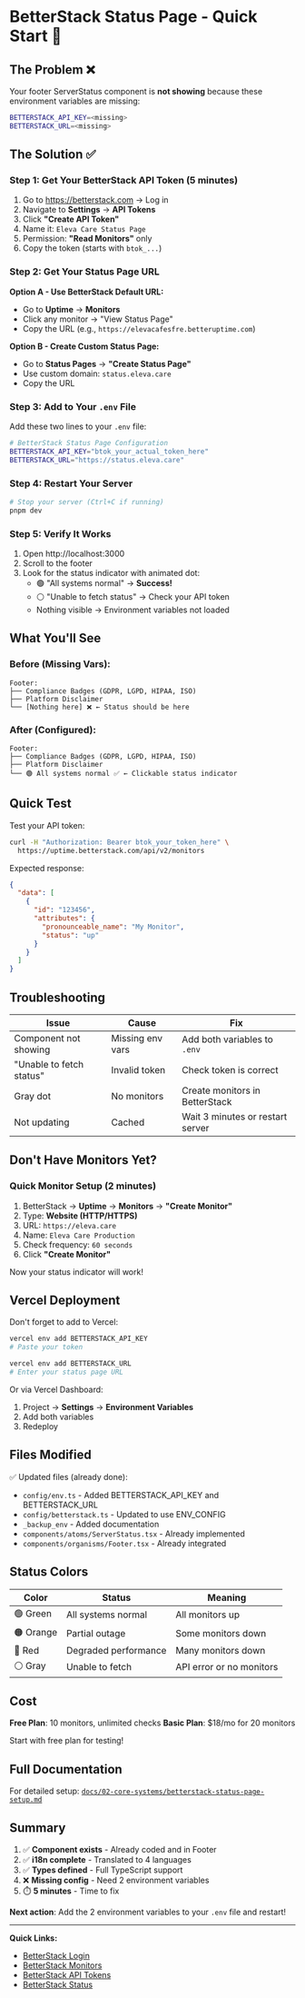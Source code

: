 # BetterStack Status Page - Quick Start 🚀

## The Problem ❌

Your footer ServerStatus component is **not showing** because these environment variables are missing:

```bash
BETTERSTACK_API_KEY=<missing>
BETTERSTACK_URL=<missing>
```

## The Solution ✅

### Step 1: Get Your BetterStack API Token (5 minutes)

1. Go to https://betterstack.com → Log in
2. Navigate to **Settings** → **API Tokens**
3. Click **"Create API Token"**
4. Name it: `Eleva Care Status Page`
5. Permission: **"Read Monitors"** only
6. Copy the token (starts with `btok_...`)

### Step 2: Get Your Status Page URL

**Option A - Use BetterStack Default URL:**

- Go to **Uptime** → **Monitors**
- Click any monitor → "View Status Page"
- Copy the URL (e.g., `https://elevacafesfre.betteruptime.com`)

**Option B - Create Custom Status Page:**

- Go to **Status Pages** → **"Create Status Page"**
- Use custom domain: `status.eleva.care`
- Copy the URL

### Step 3: Add to Your `.env` File

Add these two lines to your `.env` file:

```bash
# BetterStack Status Page Configuration
BETTERSTACK_API_KEY="btok_your_actual_token_here"
BETTERSTACK_URL="https://status.eleva.care"
```

### Step 4: Restart Your Server

```bash
# Stop your server (Ctrl+C if running)
pnpm dev
```

### Step 5: Verify It Works

1. Open http://localhost:3000
2. Scroll to the footer
3. Look for the status indicator with animated dot:
   - 🟢 "All systems normal" → **Success!**
   - ⚪ "Unable to fetch status" → Check your API token
   - Nothing visible → Environment variables not loaded

## What You'll See

### Before (Missing Vars):

```
Footer:
├── Compliance Badges (GDPR, LGPD, HIPAA, ISO)
├── Platform Disclaimer
└── [Nothing here] ❌ ← Status should be here
```

### After (Configured):

```
Footer:
├── Compliance Badges (GDPR, LGPD, HIPAA, ISO)
├── Platform Disclaimer
└── 🟢 All systems normal ✅ ← Clickable status indicator
```

## Quick Test

Test your API token:

```bash
curl -H "Authorization: Bearer btok_your_token_here" \
  https://uptime.betterstack.com/api/v2/monitors
```

Expected response:

```json
{
  "data": [
    {
      "id": "123456",
      "attributes": {
        "pronounceable_name": "My Monitor",
        "status": "up"
      }
    }
  ]
}
```

## Troubleshooting

| Issue                    | Cause            | Fix                              |
| ------------------------ | ---------------- | -------------------------------- |
| Component not showing    | Missing env vars | Add both variables to `.env`     |
| "Unable to fetch status" | Invalid token    | Check token is correct           |
| Gray dot                 | No monitors      | Create monitors in BetterStack   |
| Not updating             | Cached           | Wait 3 minutes or restart server |

## Don't Have Monitors Yet?

### Quick Monitor Setup (2 minutes)

1. BetterStack → **Uptime** → **Monitors** → **"Create Monitor"**
2. Type: **Website (HTTP/HTTPS)**
3. URL: `https://eleva.care`
4. Name: `Eleva Care Production`
5. Check frequency: `60 seconds`
6. Click **"Create Monitor"**

Now your status indicator will work!

## Vercel Deployment

Don't forget to add to Vercel:

```bash
vercel env add BETTERSTACK_API_KEY
# Paste your token

vercel env add BETTERSTACK_URL
# Enter your status page URL
```

Or via Vercel Dashboard:

1. Project → **Settings** → **Environment Variables**
2. Add both variables
3. Redeploy

## Files Modified

✅ Updated files (already done):

- `config/env.ts` - Added BETTERSTACK_API_KEY and BETTERSTACK_URL
- `config/betterstack.ts` - Updated to use ENV_CONFIG
- `_backup_env` - Added documentation
- `components/atoms/ServerStatus.tsx` - Already implemented
- `components/organisms/Footer.tsx` - Already integrated

## Status Colors

| Color     | Status               | Meaning                  |
| --------- | -------------------- | ------------------------ |
| 🟢 Green  | All systems normal   | All monitors up          |
| 🟠 Orange | Partial outage       | Some monitors down       |
| 🔴 Red    | Degraded performance | Many monitors down       |
| ⚪ Gray   | Unable to fetch      | API error or no monitors |

## Cost

**Free Plan**: 10 monitors, unlimited checks
**Basic Plan**: $18/mo for 20 monitors

Start with free plan for testing!

## Full Documentation

For detailed setup: [`docs/02-core-systems/betterstack-status-page-setup.md`](./betterstack-status-page-setup.md)

## Summary

1. ✅ **Component exists** - Already coded and in Footer
2. ✅ **i18n complete** - Translated to 4 languages
3. ✅ **Types defined** - Full TypeScript support
4. ❌ **Missing config** - Need 2 environment variables
5. ⏱️ **5 minutes** - Time to fix

**Next action**: Add the 2 environment variables to your `.env` file and restart!

---

**Quick Links:**

- [BetterStack Login](https://betterstack.com/sign-in)
- [BetterStack Monitors](https://betterstack.com/team/uptime/monitors)
- [BetterStack API Tokens](https://betterstack.com/team/settings/api-tokens)
- [BetterStack Status](https://status.betterstack.com)
